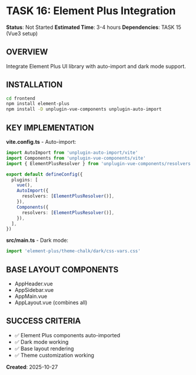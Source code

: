 # TASK 16: Element Plus Integration

**Status**: Not Started
**Estimated Time**: 3-4 hours
**Dependencies**: TASK 15 (Vue3 setup)

## OVERVIEW
Integrate Element Plus UI library with auto-import and dark mode support.

## INSTALLATION
```bash
cd frontend
npm install element-plus
npm install -D unplugin-vue-components unplugin-auto-import
```

## KEY IMPLEMENTATION

**vite.config.ts** - Auto-import:
```typescript
import AutoImport from 'unplugin-auto-import/vite'
import Components from 'unplugin-vue-components/vite'
import { ElementPlusResolver } from 'unplugin-vue-components/resolvers'

export default defineConfig({
  plugins: [
    vue(),
    AutoImport({
      resolvers: [ElementPlusResolver()],
    }),
    Components({
      resolvers: [ElementPlusResolver()],
    }),
  ],
})
```

**src/main.ts** - Dark mode:
```typescript
import 'element-plus/theme-chalk/dark/css-vars.css'
```

## BASE LAYOUT COMPONENTS
- AppHeader.vue
- AppSidebar.vue  
- AppMain.vue
- AppLayout.vue (combines all)

## SUCCESS CRITERIA
- ✅ Element Plus components auto-imported
- ✅ Dark mode working
- ✅ Base layout rendering
- ✅ Theme customization working

**Created**: 2025-10-27
